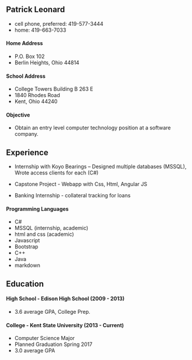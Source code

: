 ## Patrick Leonard
  * cell phone, preferred: 419-577-3444
  * home: 419-663-7033
	
#### Home Address
  * P.O. Box 102
  * Berlin Heights, Ohio 44814
	
#### School Address
  * College Towers Building B 263 E
  * 1840 Rhodes Road
  * Kent, Ohio 44240
  
#### Objective
  * Obtain an entry level computer technology position at a software company. 
	
## Experience
  * Internship with Koyo Bearings – Designed multiple databases (MSSQL), Wrote access clients for each (C#)
  
  * Capstone Project - Webapp with Css, Html, Angular JS
  
  * Banking Internship - collateral tracking for loans
  
#### Programming Languages
  * C# 
  * MSSQL (internship, academic)
  * html and css (academic)
  * Javascript
  * Bootstrap 
  * C++ 
  * Java 
  * markdown 
	
## Education

#### High School - Edison High School (2009 - 2013)
  * 3.6 average GPA, College Prep.

#### College - Kent State University (2013 - Current)
  * Computer Science Major
  * Planned Graduation Spring 2017
  * 3.0 average GPA
